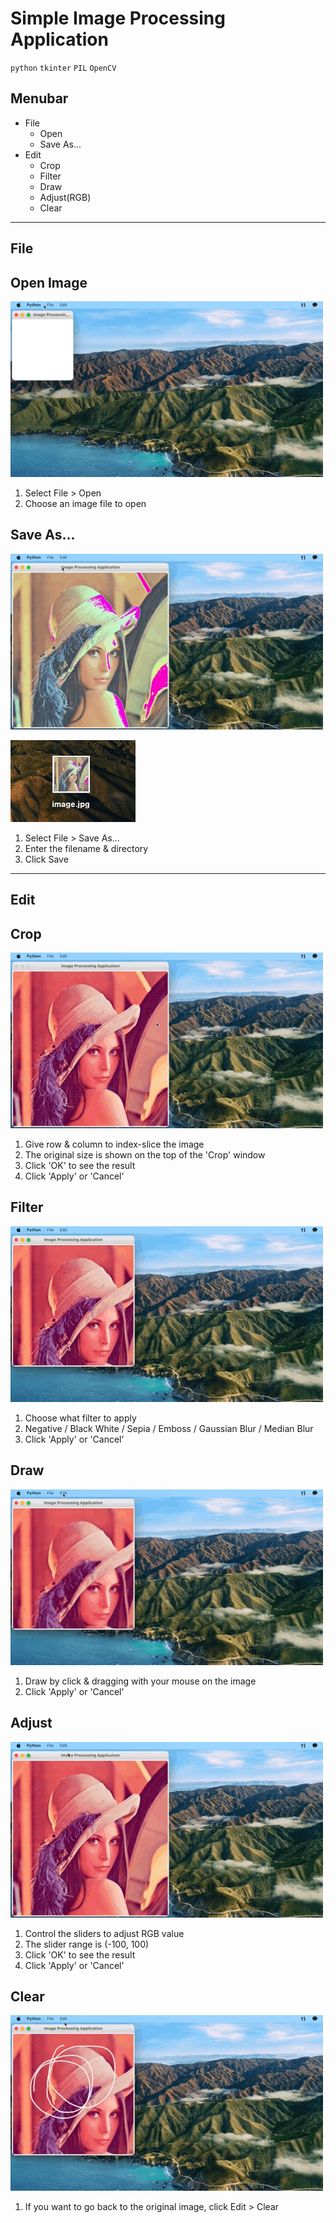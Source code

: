 # Simple Image Processing Application

`python` `tkinter` `PIL` `OpenCV`


## Menubar

- File
  - Open
  - Save As...
- Edit
  - Crop
  - Filter
  - Draw
  - Adjust(RGB)
  - Clear

---

## __File__

## Open Image

![open](-/open_image.gif)

1. Select File > Open
2. Choose an image file to open

## Save As...

![save](-/save.gif)

<img src="-/saved_img.jpg" alt="saved" width="200"/>

1. Select File > Save As...
2. Enter the filename & directory
3. Click Save

---
## __Edit__

## Crop

![crop](-/crop.gif)

1. Give row & column to index-slice the image
2. The original size is shown on the top of the 'Crop' window
3. Click 'OK' to see the result
4. Click 'Apply' or 'Cancel'

## Filter

![filter](-/filter.gif)

1. Choose what filter to apply
2. Negative / Black White / Sepia / Emboss / Gaussian Blur / Median Blur
3. Click 'Apply' or 'Cancel'

## Draw

![draw](-/draw.gif)

1. Draw by click & dragging with your mouse on the image
2. Click 'Apply' or 'Cancel'

## Adjust

![rgb](-/rgb.gif)

1. Control the sliders to adjust RGB value
2. The slider range is (-100, 100)
3. Click 'OK' to see the result
4. Click 'Apply' or 'Cancel'

## Clear

![clear](-/clear.gif)

1. If you want to go back to the original image, click Edit > Clear